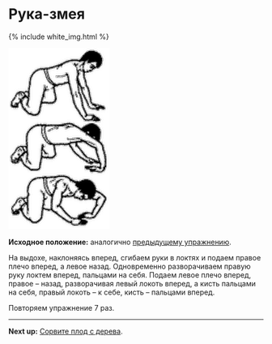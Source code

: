 # Рука-змея

{% include white_img.html %}

![](./img/37.png)

**Исходное положение:** аналогично [предыдущему упражнению](../36).

На выдохе, наклоняясь вперед, сгибаем руки в локтях и подаем правое плечо
вперед, а левое назад. Одновременно разворачиваем правую руку локтем вперед,
пальцами на себя. Подаем левое плечо вперед, правое – назад, разворачивая левый
локоть вперед, а кисть пальцами на себя, правый локоть – к себе, кисть –
пальцами вперед.

Повторяем упражнение 7 раз.

***

**Next up:** [Сорвите плод с дерева](../38).
